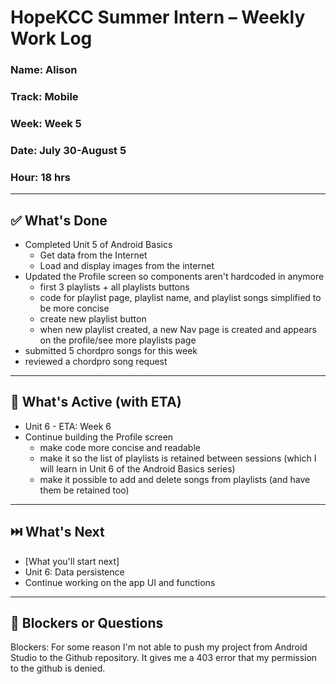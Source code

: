 # HopeKCC Summer Intern – Weekly Work Log

### Name: Alison
### Track: Mobile
### Week: Week 5
### Date: July 30-August 5
### Hour: 18 hrs

---

## ✅ What's Done

- Completed Unit 5 of Android Basics
    - Get data from the Internet
    - Load and display images from the internet
- Updated the Profile screen so components aren't hardcoded in anymore
    - first 3 playlists + all playlists buttons
    - code for playlist page, playlist name, and playlist songs simplified to be more concise
    - create new playlist button
    - when new playlist created, a new Nav page is created and appears on the profile/see more playlists page
- submitted 5 chordpro songs for this week
- reviewed a chordpro song request

---

## 🔄 What's Active (with ETA)

- Unit 6 - ETA: Week 6
- Continue building the Profile screen
    - make code more concise and readable
    - make it so the list of playlists is retained between sessions (which I will learn in Unit 6 of the Android Basics series)
    - make it possible to add and delete songs from playlists (and have them be retained too)

---

## ⏭️ What's Next
- [What you'll start next]
- Unit 6: Data persistence
- Continue working on the app UI and functions

---

## 🛑 Blockers or Questions
Blockers: For some reason I'm not able to push my project from Android Studio to the Github repository. It gives me a 403 error that my permission to the github is denied.


